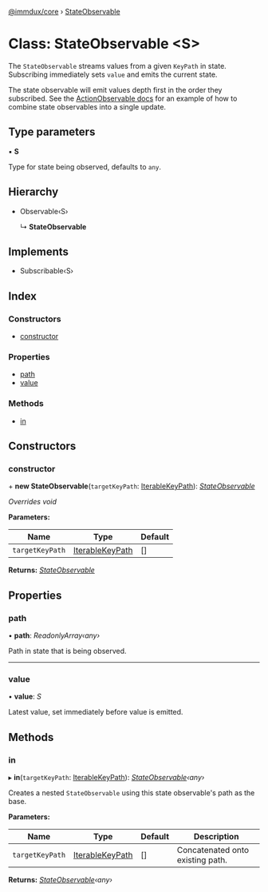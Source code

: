 [@immdux/core](../README.md) › [StateObservable](stateobservable.md)

# Class: StateObservable <**S**>

The `StateObservable` streams values from a given `KeyPath` in state.
Subscribing immediately sets `value` and emits the current state.

The state observable will emit values depth first in the order they
subscribed. See the [ActionObservable docs](actionobservable.md) for an
example of how to combine state observables into a single update.

## Type parameters

▪ **S**

Type for state being observed, defaults to `any`.

## Hierarchy

* Observable‹S›

  ↳ **StateObservable**

## Implements

* Subscribable‹S›

## Index

### Constructors

* [constructor](stateobservable.md#constructor)

### Properties

* [path](stateobservable.md#path)
* [value](stateobservable.md#value)

### Methods

* [in](stateobservable.md#in)

## Constructors

### <a id="constructor" name="constructor"></a>  constructor

\+ **new StateObservable**(`targetKeyPath`: [IterableKeyPath](../README.md#iterablekeypath)): *[StateObservable](stateobservable.md)*

*Overrides void*

**Parameters:**

Name | Type | Default |
------ | ------ | ------ |
`targetKeyPath` | [IterableKeyPath](../README.md#iterablekeypath) |  [] |

**Returns:** *[StateObservable](stateobservable.md)*

## Properties

### <a id="path" name="path"></a>  path

• **path**: *ReadonlyArray‹any›*

Path in state that is being observed.

___

### <a id="value" name="value"></a>  value

• **value**: *S*

Latest value, set immediately before value is emitted.

## Methods

### <a id="in" name="in"></a>  in

▸ **in**(`targetKeyPath`: [IterableKeyPath](../README.md#iterablekeypath)): *[StateObservable](stateobservable.md)‹any›*

Creates a nested `StateObservable` using this state observable's
path as the base.

**Parameters:**

Name | Type | Default | Description |
------ | ------ | ------ | ------ |
`targetKeyPath` | [IterableKeyPath](../README.md#iterablekeypath) |  [] |  Concatenated onto existing path.  |

**Returns:** *[StateObservable](stateobservable.md)‹any›*
